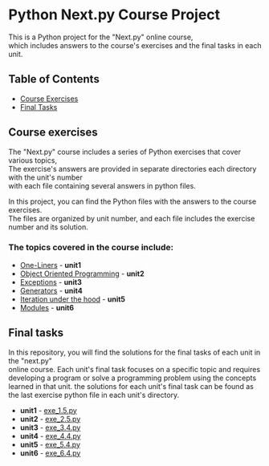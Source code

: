 # Python Next.py Course Project
This is a Python project for the "Next.py" online course,   
which includes answers to the course's exercises and the final tasks in each unit.  

## Table of Contents
- [Course Exercises](#course-exercises)  
- [Final Tasks](#final-tasks)  


## Course exercises
The "Next.py" course includes a series of Python exercises that cover various topics,  
The exercise's answers are provided in separate directories each directory with the unit's number  
with each file containing several answers in python files.  

In this project, you can find the Python files with the answers to the course exercises.   
The files are organized by unit number, and each file includes the exercise number and its solution.  

### The topics covered in the course include:
- [One-Liners](unit1) - **unit1** 
- [Object Oriented Programming](unit2) - **unit2** 
- [Exceptions](unit3) - **unit3**
- [Generators](unit4) - **unit4**
- [Iteration under the hood](unit5) - **unit5**
- [Modules](unit6) - **unit6**


## Final tasks
In this repository, you will find the solutions for the final tasks of each unit in the "next.py"      
online course. Each unit's final task focuses on a specific topic and requires developing a program
or solve a programming problem using the concepts learned in that unit. the solutions for each
unit's final task can be found as the last exercise python file in each unit's directory.      
- **unit1** - [exe_1.5.py](unit1/exe_1.5.py)
- **unit2** - [exe_2.5.py](unit2/exe_2.5.py)
- **unit3** - [exe_3.4.py](unit3/exe_3.4.py)
- **unit4** - [exe_4.4.py](unit4/exe_4.4.py)
- **unit5** - [exe_5.4.py](unit5/exe_5.4.py)
- **unit6** - [exe_6.4.py](unit6/exe_6.4.py)
